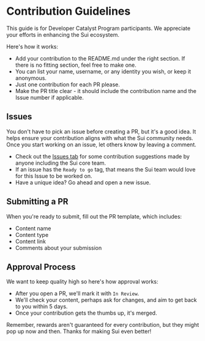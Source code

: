 # Contribution Guidelines

This guide is for Developer Catalyst Program participants. We appreciate your efforts in enhancing the Sui ecosystem.

Here's how it works:

- Add your contribution to the README.md under the right section. If there is no fitting section, feel free to make one.
- You can list your name, username, or any identity you wish, or keep it anonymous. 
- Just one contribution for each PR please.
- Make the PR title clear - it should include the contribution name and the Issue number if applicable.

## Issues

You don't have to pick an issue before creating a PR, but it's a good idea. It helps ensure your contribution aligns with what the Sui community needs. Once you start working on an issue, let others know by leaving a comment.

- Check out the [Issues tab](https://github.com/catmcgee/sui-developer-catalysts/issues) for some contribution suggestions made by anyone including the Sui core team.
- If an issue has the `Ready to go` tag, that means the Sui team would love for this Issue to be worked on. 
- Have a unique idea? Go ahead and open a new issue. 

## Submitting a PR

When you're ready to submit, fill out the PR template, which includes:

- Content name
- Content type
- Content link
- Comments about your submission

## Approval Process

We want to keep quality high so here's how approval works:

- After you open a PR, we'll mark it with `In Review`.
- We'll check your content, perhaps ask for changes, and aim to get back to you within 5 days.
- Once your contribution gets the thumbs up, it's merged.

Remember, rewards aren't guaranteed for every contribution, but they might pop up now and then. Thanks for making Sui even better!
